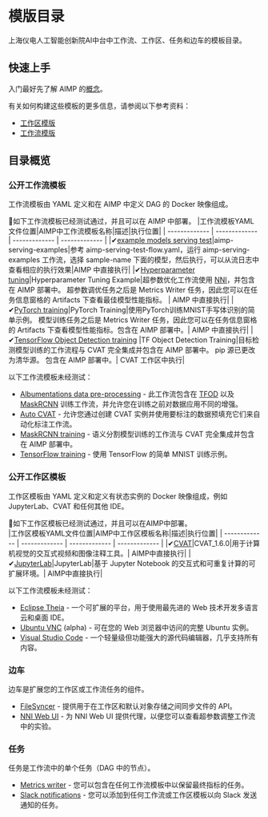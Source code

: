 # 模版目录
上海仪电人工智能创新院AI中台中工作流、工作区、任务和边车的模板目录。

## 快速上手
入门最好先了解 AIMP 的[概念](https://docs.dev.aimpcloud.cn)。

有关如何构建这些模板的更多信息，请参阅以下参考资料：

- [工作区模版](https://docs.onepanel.ai/docs/reference/workspaces/templates)
- [工作流模版](https://docs.onepanel.ai/docs/reference/workflows/templates)

## 目录概览

### 公开工作流模板
工作流模板由 YAML 定义和在 AIMP 中定义 DAG 的 Docker 映像组成。

📍如下工作流模板已经测试通过，并且可以在 AIMP 中部署。 
|工作流模板YAML文件位置|AIMP中工作流模板名称|描述|执行位置|
| ------------- | ------------- | ------------- | ------------- |
|✔[example models serving test](https://github.com/chuangxinyuan/aimp-examples/tree/master/aimp-serving)|aimp-serving-examples|参考 aimp-serving-test-flow.yaml，运行 aimp-serving-examples 工作流，选择 sample-name 下面的模型，然后执行，可以从流日志中查看相应的执行效果|AIMP 中直接执行|
|✔[Hyperparameter tuning](https://github.com/chuangxinyuan/templates/blob/master/workflows/hyperparameter-tuning)|Hyperparameter Tuning Example|超参数优化工作流使用 [NNI](https://github.com/microsoft/nni)，并包含在 AIMP 部署中。 超参数调优任务之后是 Metrics Writer 任务，因此您可以在任务信息窗格的 Artifacts 下查看最佳模型性能指标。 | AIMP 中直接执行|
|✔[PyTorch training](https://github.com/chuangxinyuan/templates/blob/master/workflows/pytorch-mnist-training)|PyTorch Training|使用PyTorch训练MNIST手写体识别的简单示例。 模型训练任务之后是 Metrics Writer 任务，因此您可以在任务信息窗格的 Artifacts 下查看模型性能指标。包含在 AIMP 部署中。| AIMP 中直接执行|
|✔[TensorFlow Object Detection training](https://github.com/chuangxinyuan/templates/blob/master/workflows/tf-object-detection-training) |TF Object Detection Training|目标检测模型训练的工作流程与 CVAT 完全集成并包含在 AIMP 部署中。 pip 源已更改为清华源。 包含在 AIMP 部署中。| CVAT 工作区中执行|

以下工作流模板未经测试：
- [Albumentations data pre-processing](https://github.com/onepanelio/templates/blob/master/workflows/albumentations-preprocessing) - 此工作流包含在 [TFOD](https://github.com/onepanelio/templates/tree/release-v0.18.0/workflows/tf-object-detection-training) 以及 [MaskRCNN](https://github.com/onepanelio/templates/tree/release-v0.18.0/workflows/maskrcnn-training) 训练工作流，并允许您在训练之前对数据应用不同的增强。
- [Auto CVAT](https://github.com/onepanelio/templates/blob/master/workflows/auto-cvat) - 允许您通过创建 CVAT 实例并使用要标注的数据预填充它们来自动化标注工作流。
- [MaskRCNN training](https://github.com/onepanelio/templates/blob/master/workflows/maskrcnn-training) - 语义分割模型训练的工作流与 CVAT 完全集成并包含在 AIMP 部署中。
- [TensorFlow training](https://github.com/onepanelio/templates/blob/master/workflows/tensorflow-mnist-training) - 使用 TensorFlow 的简单 MNIST 训练示例。

### 公开工作区模板
工作区模板由 YAML 定义和定义有状态实例的 Docker 映像组成，例如 JupyterLab、CVAT 和任何其他 IDE。

📍如下工作区模板已经测试通过，并且可以在AIMP中部署。  
|工作区模板YAML文件位置|AIMP中工作区模板名称|描述|执行位置|
| ------------- | ------------- | ------------- | ------------- |
|✔[CVAT](https://github.com/onepanelio/templates/blob/master/workspaces/cvat)|CVAT_1.6.0|用于计算机视觉的交互式视频和图像注释工具。| AIMP中直接执行|
|✔[JupyterLab](https://github.com/onepanelio/templates/blob/master/workspaces/jupyterlab)|JupyterLab|基于 Jupyter Notebook 的交互式和可重复计算的可扩展环境。| AIMP中直接执行|

以下工作流模板未经测试：
- [Eclipse Theia](https://github.com/onepanelio/templates/blob/master/workspaces/theia) - 一个可扩展的平台，用于使用最先进的 Web 技术开发多语言云和桌面 IDE。
- [Ubuntu VNC](https://github.com/onepanelio/templates/blob/master/workspaces/vnc) (alpha) - 可在您的 Web 浏览器中访问的完整 Ubuntu 实例。
- [Visual Studio Code](https://github.com/onepanelio/templates/blob/master/workspaces/vscode) - 一个轻量级但功能强大的源代码编辑器，几乎支持所有内容。

### 边车
边车是扩展您的工作区或工作流任务的组件。

- [FileSyncer](https://github.com/onepanelio/templates/blob/master/sidecars/filesyncer) - 提供用于在工作区和默认对象存储之间同步文件的 API。
- [NNI Web UI](https://github.com/onepanelio/templates/blob/master/sidecars/nni-web-ui) - 为 NNI Web UI 提供代理，以便您可以查看超参数调整工作流中的实验。

### 任务
任务是工作流中的单个任务（DAG 中的节点）。

- [Metrics writer](https://github.com/onepanelio/templates/blob/master/tasks/metrics-writer) - 您可以包含在任何工作流模板中以保留最终指标的任务。
- [Slack notifications](https://github.com/onepanelio/templates/blob/master/tasks/slack-notify) - 您可以添加到任何工作流或工作区模板以向 Slack 发送通知的任务。
